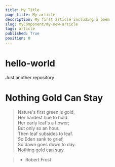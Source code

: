 ```yaml
---
title: My Title
page_title: My article
description: My first article including a poem
slug: myComponent/my-new-article
tags: article
published: True
position: 0
---
```


# hello-world
Just another repository

# Nothing Gold Can Stay

> Nature's first green is gold,<br>
> Her hardest hue to hold.<br>
> Her early leaf's a flower;<br>
> But only so an hour.<br>
> Then leaf subsides to leaf.<br>
> So Eden sank to grief,<br>
> So dawn goes down to day.<br>
> Nothing gold can stay.<br>

> - Robert Frost
